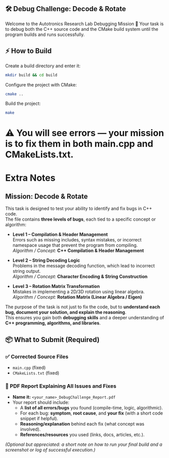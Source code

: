 ## 🛠 Debug Challenge: Decode & Rotate

Welcome to the Autotronics Research Lab Debugging Mission 🎯
Your task is to debug both the C++ source code and the CMake build system until the program builds and runs successfully.

## ⚡ How to Build

Create a build directory and enter it:

```bash
mkdir build && cd build
```
Configure the project with CMake:

```bash
cmake ..
```
Build the project:
```bash
make
```

# ⚠️ You will see errors — your mission is to fix them in both main.cpp and CMakeLists.txt.

# Extra Notes
## Mission: Decode & Rotate
This task is designed to test your ability to identify and fix bugs in C++ code.  
The file contains **three levels of bugs**, each tied to a specific concept or algorithm:  

- **Level 1 – Compilation & Header Management**  
  Errors such as missing includes, syntax mistakes, or incorrect namespace usage that prevent the program from compiling.  
  *Algorithm / Concept:* **C++ Compilation & Header Management**  

- **Level 2 – String Decoding Logic**  
  Problems in the message decoding function, which lead to incorrect string output.  
  *Algorithm / Concept:* **Character Encoding & String Construction**  
  

- **Level 3 – Rotation Matrix Transformation**  
  Mistakes in implementing a 2D/3D rotation using linear algebra. 
  *Algorithm / Concept:* **Rotation Matrix (Linear Algebra / Eigen)**  
  

The purpose of the task is not just to fix the code, but to **understand each bug, document your solution, and explain the reasoning**.  
This ensures you gain both **debugging skills** and a deeper understanding of **C++ programming, algorithms, and libraries**.  


## 📦 What to Submit (Required)

### ✅ Corrected Source Files
- `main.cpp` (fixed)  
- `CMakeLists.txt` (fixed)  

### 📑 PDF Report Explaining All Issues and Fixes
- **Name it:** `<your_name>_DebugChallenge_Report.pdf`  
- Your report should include:
  - A **list of all errors/bugs** you found (compile-time, logic, algorithmic).  
  - For each bug: **symptom**, **root cause**, and **your fix** (with a short code snippet if helpful).  
  - **Reasoning/explanation** behind each fix (what concept was involved).  
  - **References/resources** you used (links, docs, articles, etc.).  

*(Optional but appreciated: a short note on how to run your final build and a screenshot or log of successful execution.)*

